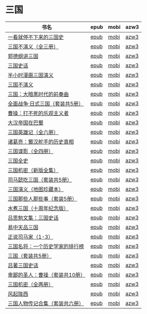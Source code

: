 # 三国

| 书名 | epub | mobi | azw3 |
| --- | --- | --- | --- |
| [一看就停不下来的三国史](http://ct.dalanmei.com/f/31084289-771241156-779c13) | [epub](http://ct.dalanmei.com/f/31084289-771241156-779c13) | [mobi](http://ct.dalanmei.com/f/31084289-771229589-3a56e5) | [azw3](http://ct.dalanmei.com/f/31084289-771233277-dafea6) |
| [三国不演义（全三册）](http://ct.dalanmei.com/f/31084289-589493826-521d1b) | [epub](http://ct.dalanmei.com/f/31084289-589493826-521d1b) | [mobi](http://ct.dalanmei.com/f/31084289-589444560-64fdb9) | [azw3](http://ct.dalanmei.com/f/31084289-589488961-fab2a3) |
| [郭德纲讲三国](http://ct.dalanmei.com/f/31084289-575330943-13d683) | [epub](http://ct.dalanmei.com/f/31084289-575330943-13d683) | [mobi](http://ct.dalanmei.com/f/31084289-575221887-04a42f) | [azw3](http://ct.dalanmei.com/f/31084289-575305332-dc757c) |
| [三国史话](http://ct.dalanmei.com/f/31084289-570291841-26da1a) | [epub](http://ct.dalanmei.com/f/31084289-570291841-26da1a) | [mobi](http://ct.dalanmei.com/f/31084289-570171324-6266e9) | [azw3](http://ct.dalanmei.com/f/31084289-570360521-d7680f) |
| [半小时漫画三国演义](http://ct.dalanmei.com/f/31084289-570316408-3e5432) | [epub](http://ct.dalanmei.com/f/31084289-570316408-3e5432) | [mobi](http://ct.dalanmei.com/f/31084289-570164134-5c7d45) | [azw3](http://ct.dalanmei.com/f/31084289-571381039-a3b0d1) |
| [三国不演义](http://ct.dalanmei.com/f/31084289-570332257-c944bf) | [epub](http://ct.dalanmei.com/f/31084289-570332257-c944bf) | [mobi](http://ct.dalanmei.com/f/31084289-570156489-224495) | [azw3](http://ct.dalanmei.com/f/31084289-571398904-89f741) |
| [三国：大暗黑时代的前奏曲](http://ct.dalanmei.com/f/31084289-572085038-498cbd) | [epub](http://ct.dalanmei.com/f/31084289-572085038-498cbd) | [mobi](http://ct.dalanmei.com/f/31084289-571729012-9e7870) | [azw3](http://ct.dalanmei.com/f/31084289-572112309-8cebd5) |
| [全面战争·日式三国（套装共5册）](http://ct.dalanmei.com/f/31084289-572114607-27a0bc) | [epub](http://ct.dalanmei.com/f/31084289-572114607-27a0bc) | [mobi](http://ct.dalanmei.com/f/31084289-571712443-45c16c) | [azw3](http://ct.dalanmei.com/f/31084289-572132275-7025a3) |
| [曹操：打不死的乐观主义者](http://ct.dalanmei.com/f/31084289-572115625-7fcd03) | [epub](http://ct.dalanmei.com/f/31084289-572115625-7fcd03) | [mobi](http://ct.dalanmei.com/f/31084289-571705803-f0772e) | [azw3](http://ct.dalanmei.com/f/31084289-572139027-b427e0) |
| [大汉帝国在巴蜀](http://ct.dalanmei.com/f/31084289-571815359-f00fb3) | [epub](http://ct.dalanmei.com/f/31084289-571815359-f00fb3) | [mobi](http://ct.dalanmei.com/f/31084289-571545396-268212) | [azw3](http://ct.dalanmei.com/f/31084289-572197788-eb968b) |
| [三国英雄记（全六册）](http://ct.dalanmei.com/f/31084289-571877256-05e105) | [epub](http://ct.dalanmei.com/f/31084289-571877256-05e105) | [mobi](http://ct.dalanmei.com/f/31084289-571551663-d9d527) | [azw3](http://ct.dalanmei.com/f/31084289-572202280-129316) |
| [诸葛亮：蜀汉舵手的历史真相](http://ct.dalanmei.com/f/31084289-571989237-acccdc) | [epub](http://ct.dalanmei.com/f/31084289-571989237-acccdc) | [mobi](http://ct.dalanmei.com/f/31084289-571561736-bed66a) | [azw3](http://ct.dalanmei.com/f/31084289-571910485-d9ca08) |
| [三国谍影（全四册）](http://ct.dalanmei.com/f/31084289-571732531-22d342) | [epub](http://ct.dalanmei.com/f/31084289-571732531-22d342) | [mobi](http://ct.dalanmei.com/f/31084289-571619514-6c7136) | [azw3](http://ct.dalanmei.com/f/31084289-571912043-b5e5cc) |
| [三国全史](http://ct.dalanmei.com/f/31084289-571892928-095f5f) | [epub](http://ct.dalanmei.com/f/31084289-571892928-095f5f) | [mobi](http://ct.dalanmei.com/f/31084289-571553905-34b8be) | [azw3](http://ct.dalanmei.com/f/31084289-572070602-904160) |
| [三国机密（新版全集）](http://ct.dalanmei.com/f/31084289-571732553-d605b6) | [epub](http://ct.dalanmei.com/f/31084289-571732553-d605b6) | [mobi](http://ct.dalanmei.com/f/31084289-571586547-9b9eff) | [azw3](http://ct.dalanmei.com/f/31084289-571844521-13e5b3) |
| [司马懿吃三国（套装共5册）](http://ct.dalanmei.com/f/31084289-571736330-ef5e33) | [epub](http://ct.dalanmei.com/f/31084289-571736330-ef5e33) | [mobi](http://ct.dalanmei.com/f/31084289-571582839-1a14ca) | [azw3](http://ct.dalanmei.com/f/31084289-571856424-5af050) |
| [三国演义（地图珍藏本）](http://ct.dalanmei.com/f/31084289-571736681-7d857a) | [epub](http://ct.dalanmei.com/f/31084289-571736681-7d857a) | [mobi](http://ct.dalanmei.com/f/31084289-571582064-77e453) | [azw3](http://ct.dalanmei.com/f/31084289-571860118-4e524d) |
| [三国那些人那些事（套装5册）](http://ct.dalanmei.com/f/31084289-571772664-d24d3f) | [epub](http://ct.dalanmei.com/f/31084289-571772664-d24d3f) | [mobi](http://ct.dalanmei.com/f/31084289-571588122-1ff2da) | [azw3](http://ct.dalanmei.com/f/31084289-571869008-48f8f0) |
| [水煮三国（十周年纪念版）](http://ct.dalanmei.com/f/31084289-571775075-0c309f) | [epub](http://ct.dalanmei.com/f/31084289-571775075-0c309f) | [mobi](http://ct.dalanmei.com/f/31084289-571499646-3f08f8) | [azw3](http://ct.dalanmei.com/f/31084289-571874018-e53a73) |
| [吕思勉文集：三国史话](http://ct.dalanmei.com/f/31084289-571781312-7cf7d8) | [epub](http://ct.dalanmei.com/f/31084289-571781312-7cf7d8) | [mobi](http://ct.dalanmei.com/f/31084289-571421469-c8df4a) | [azw3](http://ct.dalanmei.com/f/31084289-571881347-91d0a8) |
| [易中天品三国](http://ct.dalanmei.com/f/31084289-571781820-4b4f2e) | [epub](http://ct.dalanmei.com/f/31084289-571781820-4b4f2e) | [mobi](http://ct.dalanmei.com/f/31084289-571422684-9dde5b) | [azw3](http://ct.dalanmei.com/f/31084289-571882794-ca1826) |
| [正说司马家（1-3）](http://ct.dalanmei.com/f/31084289-571782253-d8ecfe) | [epub](http://ct.dalanmei.com/f/31084289-571782253-d8ecfe) | [mobi](http://ct.dalanmei.com/f/31084289-571423533-8fa0e9) | [azw3](http://ct.dalanmei.com/f/31084289-571883380-23981a) |
| [三国名将：一个历史学家的排行榜](http://ct.dalanmei.com/f/31084289-571784951-4e7efc) | [epub](http://ct.dalanmei.com/f/31084289-571784951-4e7efc) | [mobi](http://ct.dalanmei.com/f/31084289-571451349-ade480) | [azw3](http://ct.dalanmei.com/f/31084289-571885275-fbb972) |
| [三国（套装共5册）](http://ct.dalanmei.com/f/31084289-571788255-63be67) | [epub](http://ct.dalanmei.com/f/31084289-571788255-63be67) | [mobi](http://ct.dalanmei.com/f/31084289-571456040-d78794) | [azw3](http://ct.dalanmei.com/f/31084289-571890278-c2663e) |
| [吕著三国史话](http://ct.dalanmei.com/f/31084289-571789120-e673ee) | [epub](http://ct.dalanmei.com/f/31084289-571789120-e673ee) | [mobi](http://ct.dalanmei.com/f/31084289-571456675-b33117) | [azw3](http://ct.dalanmei.com/f/31084289-571894105-09f1e3) |
| [卑鄙的圣人：曹操（套装共10册）](http://ct.dalanmei.com/f/31084289-571790085-930e81) | [epub](http://ct.dalanmei.com/f/31084289-571790085-930e81) | [mobi](http://ct.dalanmei.com/f/31084289-571457198-235ed0) | [azw3](http://ct.dalanmei.com/f/31084289-571895605-680ba2) |
| [三国机密（全两册）](http://ct.dalanmei.com/f/31084289-571790572-1fc3ae) | [epub](http://ct.dalanmei.com/f/31084289-571790572-1fc3ae) | [mobi](http://ct.dalanmei.com/f/31084289-571457519-3f4747) | [azw3](http://ct.dalanmei.com/f/31084289-571897332-8cbb14) |
| [风起陇西](http://ct.dalanmei.com/f/31084289-571790576-74ab87) | [epub](http://ct.dalanmei.com/f/31084289-571790576-74ab87) | [mobi](http://ct.dalanmei.com/f/31084289-571457530-7a31b1) | [azw3](http://ct.dalanmei.com/f/31084289-571897370-193c4d) |
| [三国人物传记合集（套装共六册）](http://ct.dalanmei.com/f/31084289-571790842-406fd6) | [epub](http://ct.dalanmei.com/f/31084289-571790842-406fd6) | [mobi](http://ct.dalanmei.com/f/31084289-571457736-9e33f8) | [azw3](http://ct.dalanmei.com/f/31084289-571898511-23bd2c) |
